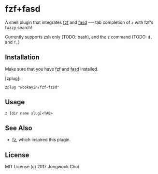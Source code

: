 fzf+fasd
========

A shell plugin that integrates [fzf] and [fasd] --- tab completion of `z` with fzf's fuzzy search!

Currently supports zsh only (TODO: bash), and the `z` command (TODO: `d,` and `f,`)


Installation
------------

Make sure that you have [fzf] and [fasd] installed.

[zplug]:

```
zplug "wookayin/fzf-fzsd"
```


Usage
-----

```
z [dir name slug]<TAB>
```


See Also
--------

- [fz](https://github.com/changyuheng/fz), which inspired this plugin.


License
-------

MIT License (c) 2017 Jongwook Choi


[fzf]: https://github.com/junegunn/fzf
[fasd]: https://github.com/clvv/fasd
